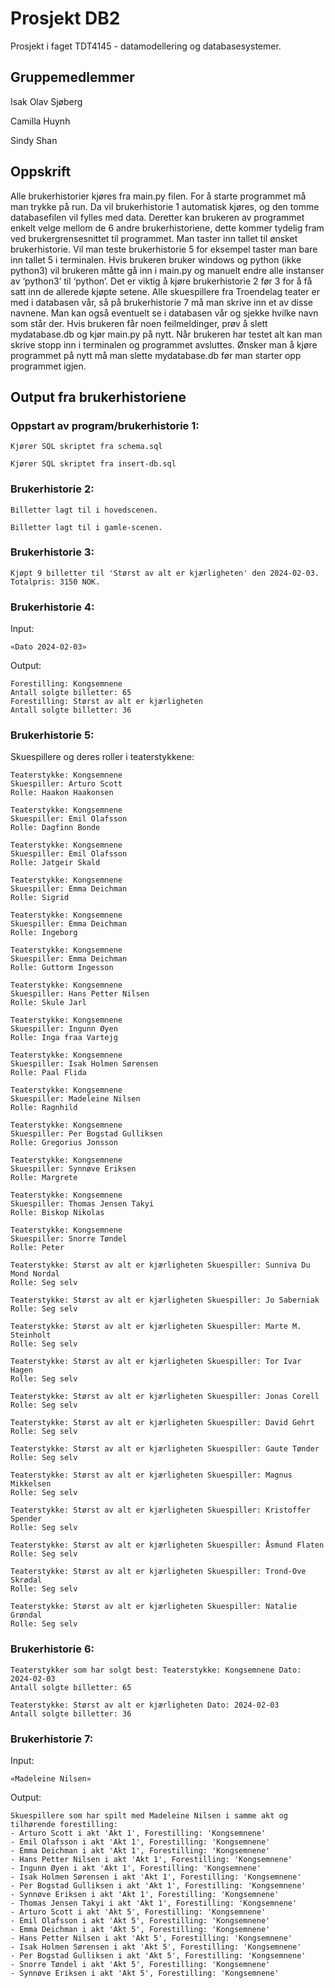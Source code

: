 # Prosjekt DB2

Prosjekt i faget TDT4145 - datamodellering og databasesystemer.

## Gruppemedlemmer

Isak Olav Sjøberg

Camilla Huynh

Sindy Shan

## Oppskrift

Alle brukerhistorier kjøres fra main.py filen. For å starte programmet må man trykke på run. Da vil brukerhistorie 1 automatisk kjøres, og den tomme databasefilen vil fylles med data. Deretter kan brukeren av programmet enkelt velge mellom de 6 andre brukerhistoriene, dette kommer tydelig fram ved brukergrensesnittet til programmet. Man taster inn tallet til ønsket brukerhistorie. Vil man teste brukerhistorie 5 for eksempel taster man bare inn tallet 5 i terminalen. Hvis brukeren bruker windows og python (ikke python3) vil brukeren måtte gå inn i main.py og manuelt endre alle instanser av ‘python3’ til ‘python’. Det er viktig å kjøre brukerhistorie 2 før 3 for å få satt inn de allerede kjøpte setene. Alle skuespillere fra Troendelag teater er med i databasen vår, så på brukerhistorie 7 må man skrive inn et av disse navnene. Man kan også eventuelt se i databasen vår og sjekke hvilke navn som står der. Hvis brukeren får noen feilmeldinger, prøv å slett mydatabase.db og kjør main.py på nytt. Når brukeren har testet alt kan man skrive stopp inn i terminalen og programmet avsluttes. Ønsker man å kjøre programmet på nytt må man slette mydatabase.db før man starter opp programmet igjen.

## Output fra brukerhistoriene

### Oppstart av program/brukerhistorie 1:

```
Kjører SQL skriptet fra schema.sql

Kjører SQL skriptet fra insert-db.sql
```

### Brukerhistorie 2:

```
Billetter lagt til i hovedscenen.

Billetter lagt til i gamle-scenen.
```

### Brukerhistorie 3:

```
Kjøpt 9 billetter til 'Størst av alt er kjærligheten' den 2024-02-03. Totalpris: 3150 NOK.
```

### Brukerhistorie 4:

Input:

```
«Dato 2024-02-03»
```

Output:

```
Forestilling: Kongsemnene
Antall solgte billetter: 65
Forestilling: Størst av alt er kjærligheten
Antall solgte billetter: 36
```

### Brukerhistorie 5:

Skuespillere og deres roller i teaterstykkene:

```
Teaterstykke: Kongsemnene
Skuespiller: Arturo Scott
Rolle: Haakon Haakonsen

Teaterstykke: Kongsemnene
Skuespiller: Emil Olafsson
Rolle: Dagfinn Bonde

Teaterstykke: Kongsemnene
Skuespiller: Emil Olafsson
Rolle: Jatgeir Skald

Teaterstykke: Kongsemnene
Skuespiller: Emma Deichman
Rolle: Sigrid

Teaterstykke: Kongsemnene
Skuespiller: Emma Deichman
Rolle: Ingeborg

Teaterstykke: Kongsemnene
Skuespiller: Emma Deichman
Rolle: Guttorm Ingesson

Teaterstykke: Kongsemnene
Skuespiller: Hans Petter Nilsen
Rolle: Skule Jarl

Teaterstykke: Kongsemnene
Skuespiller: Ingunn Øyen
Rolle: Inga fraa Vartejg

Teaterstykke: Kongsemnene
Skuespiller: Isak Holmen Sørensen
Rolle: Paal Flida

Teaterstykke: Kongsemnene
Skuespiller: Madeleine Nilsen
Rolle: Ragnhild

Teaterstykke: Kongsemnene
Skuespiller: Per Bogstad Gulliksen
Rolle: Gregorius Jonsson

Teaterstykke: Kongsemnene
Skuespiller: Synnøve Eriksen
Rolle: Margrete

Teaterstykke: Kongsemnene
Skuespiller: Thomas Jensen Takyi
Rolle: Biskop Nikolas

Teaterstykke: Kongsemnene
Skuespiller: Snorre Tøndel
Rolle: Peter

Teaterstykke: Størst av alt er kjærligheten Skuespiller: Sunniva Du Mond Nordal
Rolle: Seg selv

Teaterstykke: Størst av alt er kjærligheten Skuespiller: Jo Saberniak
Rolle: Seg selv

Teaterstykke: Størst av alt er kjærligheten Skuespiller: Marte M. Steinholt
Rolle: Seg selv

Teaterstykke: Størst av alt er kjærligheten Skuespiller: Tor Ivar Hagen
Rolle: Seg selv

Teaterstykke: Størst av alt er kjærligheten Skuespiller: Jonas Corell
Rolle: Seg selv

Teaterstykke: Størst av alt er kjærligheten Skuespiller: David Gehrt
Rolle: Seg selv

Teaterstykke: Størst av alt er kjærligheten Skuespiller: Gaute Tønder
Rolle: Seg selv

Teaterstykke: Størst av alt er kjærligheten Skuespiller: Magnus Mikkelsen
Rolle: Seg selv

Teaterstykke: Størst av alt er kjærligheten Skuespiller: Kristoffer Spender
Rolle: Seg selv

Teaterstykke: Størst av alt er kjærligheten Skuespiller: Åsmund Flaten
Rolle: Seg selv

Teaterstykke: Størst av alt er kjærligheten Skuespiller: Trond-Ove Skrødal
Rolle: Seg selv

Teaterstykke: Størst av alt er kjærligheten Skuespiller: Natalie Grøndal
Rolle: Seg selv
```

### Brukerhistorie 6:

```
Teaterstykker som har solgt best: Teaterstykke: Kongsemnene Dato: 2024-02-03
Antall solgte billetter: 65

Teaterstykke: Størst av alt er kjærligheten Dato: 2024-02-03
Antall solgte billetter: 36
```

### Brukerhistorie 7:

Input:

```
«Madeleine Nilsen»
```

Output:

```
Skuespillere som har spilt med Madeleine Nilsen i samme akt og tilhørende forestilling:
- Arturo Scott i akt 'Akt 1', Forestilling: 'Kongsemnene'
- Emil Olafsson i akt 'Akt 1', Forestilling: 'Kongsemnene'
- Emma Deichman i akt 'Akt 1', Forestilling: 'Kongsemnene'
- Hans Petter Nilsen i akt 'Akt 1', Forestilling: 'Kongsemnene'
- Ingunn Øyen i akt 'Akt 1', Forestilling: 'Kongsemnene'
- Isak Holmen Sørensen i akt 'Akt 1', Forestilling: 'Kongsemnene' 
- Per Bogstad Gulliksen i akt 'Akt 1', Forestilling: 'Kongsemnene' 
- Synnøve Eriksen i akt 'Akt 1', Forestilling: 'Kongsemnene'
- Thomas Jensen Takyi i akt 'Akt 1', Forestilling: 'Kongsemnene' 
- Arturo Scott i akt 'Akt 5', Forestilling: 'Kongsemnene'
- Emil Olafsson i akt 'Akt 5', Forestilling: 'Kongsemnene'
- Emma Deichman i akt 'Akt 5', Forestilling: 'Kongsemnene'
- Hans Petter Nilsen i akt 'Akt 5', Forestilling: 'Kongsemnene'
- Isak Holmen Sørensen i akt 'Akt 5', Forestilling: 'Kongsemnene' 
- Per Bogstad Gulliksen i akt 'Akt 5', Forestilling: 'Kongsemnene' 
- Snorre Tøndel i akt 'Akt 5', Forestilling: 'Kongsemnene'
- Synnøve Eriksen i akt 'Akt 5', Forestilling: 'Kongsemnene'
```
